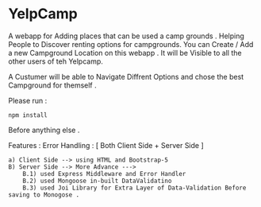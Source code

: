 # YelpCamp
A webapp for Adding places that can be used a camp grounds . Helping People to Discover renting options for campgrounds.
You can Create / Add a new Campground Location on this webapp . 
It will be Visible to all the other users of teh Yelpcamp.

A Custumer will be able to Navigate Diffrent Options and chose the best Campground for themself . 


Please run : 
```
npm install 
```
Before anything else . 

Features : 
Error Handling : [ Both Client Side + Server Side ] 

```
a) Client Side --> using HTML and Bootstrap-5 
B) Server Side --> More Advance ---> 
    B.1) used Express Middleware and Error Handler 
    B.2) used Mongoose in-built DataValidatino 
    B.3) used Joi Library for Extra Layer of Data-Validation Before saving to Monogose . 
```

